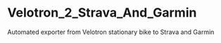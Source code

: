 # Velotron_2_Strava_And_Garmin
Automated exporter from Velotron stationary bike to Strava and Garmin
